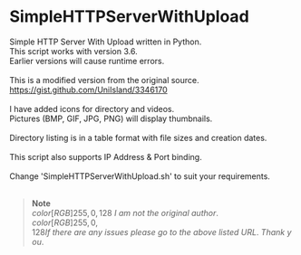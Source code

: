 # SimpleHTTPServerWithUpload
Simple HTTP Server With Upload written in Python.<br>
This script works with version 3.6.<br>
Earlier versions will cause runtime errors.<br><br>
This is a modified version from the original source.<br>
https://gist.github.com/UniIsland/3346170<br><br>
I have added icons for directory and videos.<br>
Pictures (BMP, GIF, JPG, PNG) will display thumbnails.<br><br>
Directory listing is in a table format with file sizes and creation dates.<br><br>
This script also supports IP Address & Port binding.<br><br>
Change 'SimpleHTTPServerWithUpload.sh' to suit your requirements.<br><br>
> __Note__<br>
$color[RGB]{255,0,128}\ I\ am\ not\ the\ original\ author.$<br>
$color[RGB]{255,0,128}If\ there\ are\ any\ issues\ please\ go\ to\ the\ above\ listed\ URL.\ Thank\ you.$
